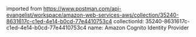 imported from https://www.postman.com/api-evangelist/workspace/amazon-web-services-aws/collection/35240-8631617c-c1ed-4e14-b0cd-77e4410753c4
collectionId: 35240-8631617c-c1ed-4e14-b0cd-77e4410753c4
name: Amazon Cognito Identity Provider